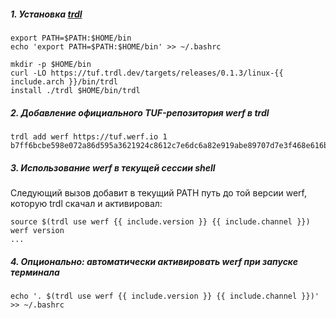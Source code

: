##### 1. Установка [trdl](https://github.com/werf/trdl)

```shell
export PATH=$PATH:$HOME/bin
echo 'export PATH=$PATH:$HOME/bin' >> ~/.bashrc

mkdir -p $HOME/bin
curl -LO https://tuf.trdl.dev/targets/releases/0.1.3/linux-{{ include.arch }}/bin/trdl
install ./trdl $HOME/bin/trdl
```

##### 2. Добавление официального TUF-репозитория werf в trdl

```shell
trdl add werf https://tuf.werf.io 1 b7ff6bcbe598e072a86d595a3621924c8612c7e6dc6a82e919abe89707d7e3f468e616b5635630680dd1e98fc362ae5051728406700e6274c5ed1ad92bea52a2
```

##### 3. Использование werf в текущей сессии shell

Следующий вызов добавит в текущий PATH путь до той версии werf, которую trdl скачал и активировал:

```shell
source $(trdl use werf {{ include.version }} {{ include.channel }})
werf version
...
```

##### 4. Опционально: автоматически активировать werf при запуске терминала

```shell
echo '. $(trdl use werf {{ include.version }} {{ include.channel }})' >> ~/.bashrc
```
